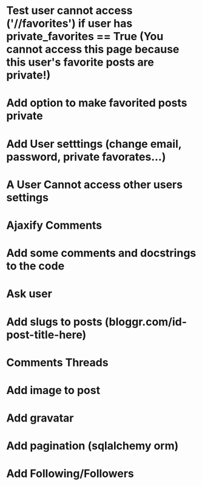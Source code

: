 
# Test user cannot access ('/<user>/favorites') if user has private_favorites == True (You cannot access this page because this user's favorite posts are private!)

# Add option to make favorited posts private

# Add User setttings (change email, password, private favorates...)

# A User Cannot access other users settings

# Ajaxify Comments

# Add some comments and docstrings to the code

# Ask user

# Add slugs to posts (bloggr.com/id-post-title-here)

# Comments Threads

# Add image to post

# Add gravatar

# Add pagination (sqlalchemy orm)

# Add Following/Followers
